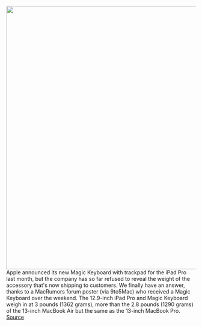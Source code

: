 <img src='https://cdn.vox-cdn.com/thumbor/6i9iH5UOUkac8JTbIFEw1GWq8Rk=/0x0:1373x915/1200x800/filters:focal(578x349:796x567)/cdn.vox-cdn.com/uploads/chorus_image/image/66676750/ipadkeyboard.0.jpg' width='700px' /><br/>
Apple announced its new Magic Keyboard with trackpad for the iPad Pro last month, but the company has so far refused to reveal the weight of the accessory that's now shipping to customers. We finally have an answer, thanks to a MacRumors forum poster (via 9to5Mac) who received a Magic Keyboard over the weekend. The 12.9-inch iPad Pro and Magic Keyboard weigh in at 3 pounds (1362 grams), more than the 2.8 pounds (1290 grams) of the 13-inch MacBook Air but the same as the 13-inch MacBook Pro.
<a href='https://www.theverge.com/2020/4/20/21227741/apple-ipad-pro-magic-keyboard-weight'> Source <a/>